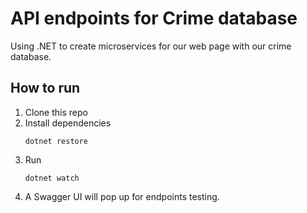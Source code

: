 # API endpoints for Crime database
Using .NET to create microservices for our web page with our crime database.

## How to run
1. Clone this repo
2. Install dependencies
    ```
    dotnet restore
    ```
3. Run
   ```
   dotnet watch
   ```
4. A Swagger UI will pop up for endpoints testing.